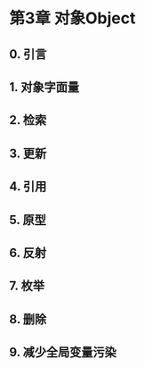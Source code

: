 ﻿# 第3章 对象Object
## 0. 引言

## 1. 对象字面量
## 2. 检索
## 3. 更新
## 4. 引用
## 5. 原型
## 6. 反射
## 7. 枚举
## 8. 删除
## 9. 减少全局变量污染